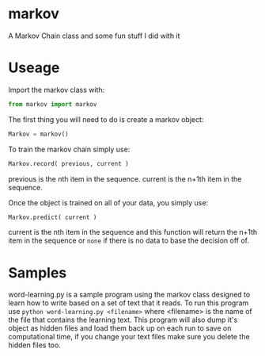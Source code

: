markov
======

A Markov Chain class and some fun stuff I did with it

Useage
======

Import the markov class with:
```python
from markov import markov
```

The first thing you will need to do is create a markov object:
```python
Markov = markov()
```

To train the markov chain simply use:
```python
Markov.record( previous, current )
```
previous is the nth item in the sequence.
current is the n+1th item in the sequence.

Once the object is trained on all of your data, you simply use:
```python
Markov.predict( current )
```

current is the nth item in the sequence and this function will return the n+1th item in the sequence or ```none``` if there is no data to base the decision off of.

Samples
=======

word-learning.py is a sample program using the markov class designed to learn how to write based on a set of text that it reads.  To run this program use ```python word-learning.py <filename>``` where \<filename> is the name of the file that contains the learning text.  This program will also dump it's object as hidden files and load them back up on each run to save on computational time, if you change your text files make sure you delete the hidden files too.

